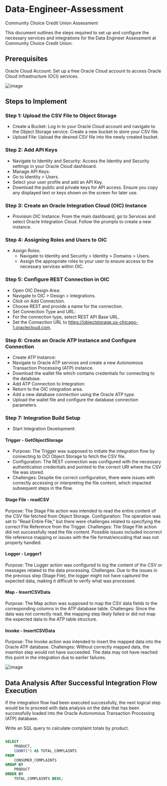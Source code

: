 # Data-Engineer-Assessment
Community Choice Credit Union Assessment

This document outlines the steps required to set up and configure the necessary services and integrations for the Data Engineer Assessment at Community Choice Credit Union.

## Prerequisites
Oracle Cloud Account: Set up a free Oracle Cloud account to access Oracle Cloud Infrastructure (OCI) services.

![image](https://github.com/user-attachments/assets/240c1bfe-b733-4b9f-8221-a511e87b12be)



## Steps to Implement
### Step 1: Upload the CSV File to Object Storage
* Create a Bucket: Log in to your Oracle Cloud account and navigate to the Object Storage service. Create a new bucket to store your CSV file.
* Upload File: Upload the desired CSV file into the newly created bucket.

### Step 2: Add API Keys
* Navigate to Identity and Security: Access the Identity and Security settings in your Oracle Cloud dashboard.
* Manage API Keys:
* Go to Identity > Users.
* Select your user profile and add an API Key.
* Download the public and private keys for API access. Ensure you copy any displayed text or keys shown on the screen for later use.

### Step 3: Create an Oracle Integration Cloud (OIC) Instance
* Provision OIC Instance: From the main dashboard, go to Services and select Oracle Integration Cloud. Follow the prompts to create a new instance.

### Step 4: Assigning Roles and Users to OIC
* Assign Roles:
    - Navigate to Identity and Security > Identity > Domains > Users.
    - Assign the appropriate roles to your user to ensure access to the necessary services within OIC.

### Step 5: Configure REST Connection in OIC
* Open OIC Design Area:
* Navigate to OIC > Design > Integrations.
* Click on Add Connection.
* Choose REST and provide a name for the connection.
* Set Connection Type and URL:
* For the connection type, select REST API Base URL.
* Set the Connection URL to https://objectstorage.us-chicago-1.oraclecloud.com.

### Step 6: Create an Oracle ATP Instance and Configure Connection
* Create ATP Instance:
* Navigate to Oracle ATP services and create a new Autonomous Transaction Processing (ATP) instance.
* Download the wallet file which contains credentials for connecting to the database.
* Add ATP Connection to Integration:
* Return to the OIC integration area.
* Add a new database connection using the Oracle ATP type.
* Upload the wallet file and configure the database connection parameters.

### Step 7: Integration Build Setup
* Start Integration Development:
#### Trigger - GetObjectStorage
* Purpose:
The Trigger was supposed to initiate the integration flow by connecting to OCI Object Storage to fetch the CSV file.
* Configuration:
The REST connection was configured with the necessary authentication credentials and pointed to the correct URI where the CSV file was stored.
* Challenges:
Despite the correct configuration, there were issues with correctly accessing or interpreting the file content, which impacted subsequent steps in the flow.

#### Stage File - readCSV
Purpose:
The Stage File action was intended to read the entire content of the CSV file fetched from Object Storage.
Configuration:
The operation was set to "Read Entire File," but there were challenges related to specifying the correct File Reference from the Trigger.
Challenges:
The Stage File action did not successfully read the file content. Possible issues included incorrect file reference mapping or issues with the file format/encoding that was not properly handled.

#### Logger - Logger1
Purpose:
The Logger action was configured to log the content of the CSV or messages related to the data processing.
Challenges:
Due to the issues in the previous step (Stage File), the logger might not have captured the expected data, making it difficult to verify what was processed.


#### Map - InsertCSVData
Purpose:
The Map action was supposed to map the CSV data fields to the corresponding columns in the ATP database table.
Challenges:
Since the data was not correctly read, the mapping step likely failed or did not map the expected data to the ATP table structure.

#### Invoke - InsertCSVData
Purpose:
The Invoke action was intended to insert the mapped data into the Oracle ATP database.
Challenges:
Without correctly mapped data, the insertion step would not have succeeded. The data may not have reached this point in the integration due to earlier failures.

![image](https://github.com/user-attachments/assets/17611faf-7b49-4dba-a5bd-e47c7d07c0d4)


## Data Analysis After Successful Integration Flow Execution
If the integration flow had been executed successfully, the next logical step would be to proceed with data analysis on the data that has been successfully loaded into the Oracle Autonomous Transaction Processing (ATP) database.

Write an SQL query to calculate complaint totals by product.

```SQL

SELECT 
    PRODUCT, 
    COUNT(*) AS TOTAL_COMPLAINTS
FROM 
    CONSUMER_COMPLAINTS
GROUP BY 
    PRODUCT
ORDER BY 
    TOTAL_COMPLAINTS DESC;

```




